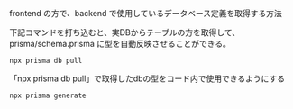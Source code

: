frontend の方で、backend で使用しているデータベース定義を取得する方法

下記コマンドを打ち込むと、実DBからテーブルの方を取得して、prisma/schema.prisma に型を自動反映させることができる。
```
npx prisma db pull
```

「npx prisma db pull」で取得したdbの型をコード内で使用できるようにする
```
npx prisma generate
```